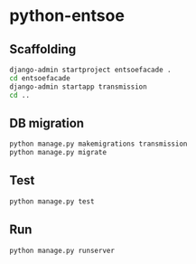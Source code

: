 # python-entsoe

## Scaffolding

```bash
django-admin startproject entsoefacade .
cd entsoefacade
django-admin startapp transmission
cd ..
```

## DB migration

```bash
python manage.py makemigrations transmission
python manage.py migrate
```

## Test

```bash
python manage.py test
```

## Run

```bash
python manage.py runserver
```
